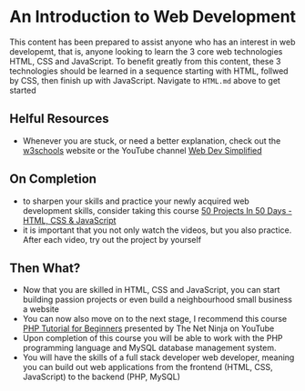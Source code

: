 # An Introduction to Web Development
This content has been prepared to assist anyone who has an interest in web developemt, that is, anyone looking to learn the 3 core web technologies HTML, CSS and JavaScript. To benefit greatly from this content, these 3 technologies should be learned in a sequence starting with HTML, follwed by CSS, then finish up with JavaScript. Navigate to `HTML.md` above to get started

## Helful Resources
- Whenever you are stuck, or need a better explanation, check out the [w3schools](https://www.w3schools.com/) website or the YouTube channel [Web Dev Simplified](https://www.youtube.com/channel/UCFbNIlppjAuEX4znoulh0Cw)

## On Completion
- to sharpen your skills and practice your newly acquired web development skills, consider taking this course
[50 Projects In 50 Days - HTML, CSS & JavaScript](https://www.udemy.com/course/50-projects-50-days/)
- it is important that you not only watch the videos, but you also practice. After each video, try out the project by yourself

## Then What?
- Now that you are skilled in HTML, CSS and JavaScript, you can start building passion projects or even build a neighbourhood small business a website
- You can now also move on to the next stage, I recommend this course [PHP Tutorial for Beginners](https://www.youtube.com/watch?v=pWG7ajC_OVo&list=PL4cUxeGkcC9gksOX3Kd9KPo-O68ncT05o&ab_channel=TheNetNinja) presented by The Net Ninja on YouTube
- Upon completion of this course you will be able to work with the PHP programming language and MySQL database management system.
- You will have the skills of a full stack developer web developer, meaning you can build out web applications from the frontend (HTML, CSS, JavaScript) to the backend (PHP, MySQL)
